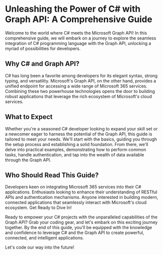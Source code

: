 # Unleashing the Power of C# with Graph API: A Comprehensive Guide

Welcome to the world where C# meets the Microsoft Graph API! In this comprehensive guide, we will embark on a journey to explore the seamless integration of C# programming language with the Graph API, unlocking a myriad of possibilities for developers.

## Why C# and Graph API?

C# has long been a favorite among developers for its elegant syntax, strong typing, and versatility. Microsoft's Graph API, on the other hand, provides a unified endpoint for accessing a wide range of Microsoft 365 services. Combining these two powerhouse technologies opens the door to building robust applications that leverage the rich ecosystem of Microsoft's cloud services.

## What to Expect

Whether you're a seasoned C# developer looking to expand your skill set or a newcomer eager to harness the potential of the Graph API, this guide is tailored to meet your needs. We'll start with the basics, guiding you through the setup process and establishing a solid foundation. From there, we'll delve into practical examples, demonstrating how to perform common tasks, handle authentication, and tap into the wealth of data available through the Graph API.

## Who Should Read This Guide?

Developers keen on integrating Microsoft 365 services into their C# applications.
Enthusiasts looking to enhance their understanding of RESTful APIs and authentication mechanisms.
Anyone interested in building modern, connected applications that seamlessly interact with Microsoft's cloud ecosystem.
Get Ready to Dive In!

Ready to empower your C# projects with the unparalleled capabilities of the Graph API? Grab your coding gear, and let's embark on this exciting journey together. By the end of this guide, you'll be equipped with the knowledge and confidence to leverage C# and the Graph API to create powerful, connected, and intelligent applications.

Let's code our way into the future!

